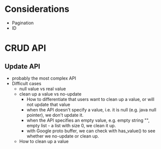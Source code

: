 # Considerations
* Pagination
* ID

# CRUD API
## Update API
* probably the most complex API
* Difficult cases
  * null value vs real value
  * clean up a value vs no-update
    * How to differentiate that users want to clean up a value, or will not update that value
    * when the API doesn't specify a value, i.e. it is null (e.g. java null pointer), we don't update it.
    * when the API specifies an empty value, e.g. empty string "", empty list - a list with size 0, we clean it up.
    * with Google proto buffer, we can check with has_value() to see whether we no-update or clean up.
  * How to clean up a value
